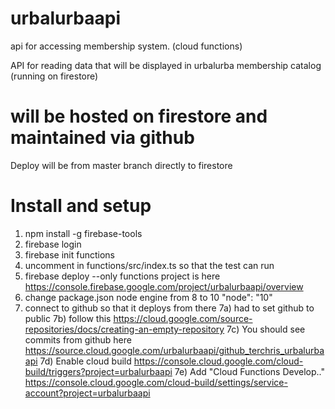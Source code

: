 # urbalurbaapi
api for accessing membership system. (cloud functions)

API for reading data that will be displayed in urbalurba membership catalog (running on firestore)

# will be hosted on firestore and maintained via github
Deploy will be from master branch directly to firestore

# Install and setup
1) npm install -g firebase-tools
2) firebase login
3) firebase init functions
4) uncomment in functions/src/index.ts so that the test can run
5) firebase deploy --only functions
 project is here https://console.firebase.google.com/project/urbalurbaapi/overview
6) change package.json node engine from 8 to 10 "node": "10"
7) connect to github so that it deploys from there
7a) had to set github to public
7b) follow this https://cloud.google.com/source-repositories/docs/creating-an-empty-repository
7c) You should see commits from github here https://source.cloud.google.com/urbalurbaapi/github_terchris_urbalurbaapi
7d) Enable cloud build https://console.cloud.google.com/cloud-build/triggers?project=urbalurbaapi
7e) Add "Cloud Functions Develop.." https://console.cloud.google.com/cloud-build/settings/service-account?project=urbalurbaapi
